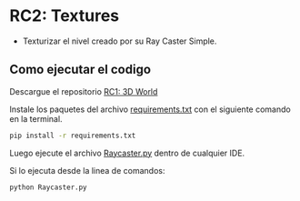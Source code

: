 # RC2: Textures

- Texturizar el nivel creado por su Ray Caster Simple.

## Como ejecutar el codigo

Descargue el repositorio [RC1: 3D World](https://github.com/juanferdeleon/RC1-3D-World)

Instale los paquetes del archivo [requirements.txt](/requirements.txt) con el siguiente comando en la terminal.

```bash
pip install -r requirements.txt
```

Luego ejecute el archivo [Raycaster.py](/Raycaster.py) dentro de cualquier IDE.

Si lo ejecuta desde la linea de comandos:

```bash
python Raycaster.py
```
